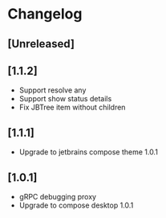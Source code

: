 # Changelog

## [Unreleased]

## [1.1.2]
- Support resolve any
- Support show status details
- Fix JBTree item without children

## [1.1.1]
- Upgrade to jetbrains compose theme 1.0.1

## [1.0.1]
- gRPC debugging proxy
- Upgrade to compose desktop 1.0.1